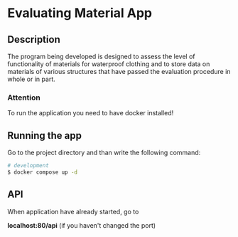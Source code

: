 # Evaluating Material App

## Description
The program being developed is designed to assess the level of functionality of materials for waterproof clothing and to store data on materials of various structures that have passed the evaluation procedure in whole or in part.

### Attention
To run the application you need to have docker installed! 

## Running the app
Go to the project directory and than write the following command:

```bash
# development
$ docker compose up -d
```
## API
When application have already started, go to

**localhost:80/api** (if you haven't changed the port)

